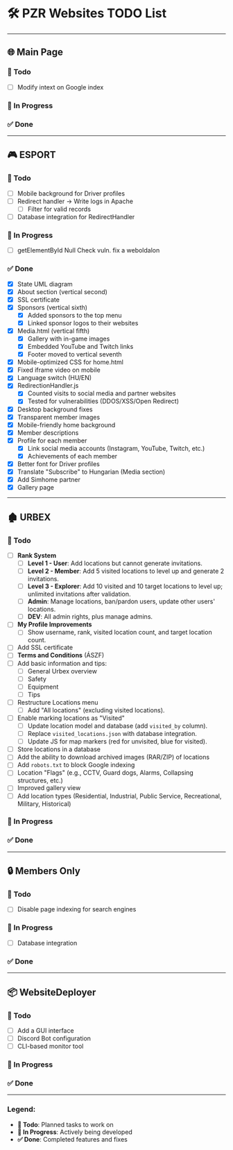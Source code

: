 # 🛠️ PZR Websites TODO List

---

## 🌐 **Main Page**

### 📝 Todo
- [ ] Modify intext on Google index

### 🔄 In Progress

### ✅ Done

---

## 🎮 **ESPORT**

### 📝 Todo
- [ ] Mobile background for Driver profiles
- [ ] Redirect handler -> Write logs in Apache
    - [ ] Filter for valid records
- [ ] Database integration for RedirectHandler

### 🔄 In Progress

- [ ] getElementById Null Check vuln. fix a weboldalon

### ✅ Done
- [x] State UML diagram
- [x] About section (vertical second)
- [x] SSL certificate
- [x] Sponsors (vertical sixth)
    - [x] Added sponsors to the top menu
    - [x] Linked sponsor logos to their websites
- [x] Media.html (vertical fifth)
    - [x] Gallery with in-game images
    - [x] Embedded YouTube and Twitch links
    - [x] Footer moved to vertical seventh
- [x] Mobile-optimized CSS for home.html
- [x] Fixed iframe video on mobile
- [x] Language switch (HU/EN)
- [x] RedirectionHandler.js
    - [x] Counted visits to social media and partner websites
    - [x] Tested for vulnerabilities (DDOS/XSS/Open Redirect)
- [x] Desktop background fixes
- [x] Transparent member images
- [x] Mobile-friendly home background
- [x] Member descriptions
- [x] Profile for each member
    - [x] Link social media accounts (Instagram, YouTube, Twitch, etc.)
    - [x] Achievements of each member
- [x] Better font for Driver profiles
- [x] Translate "Subscribe" to Hungarian (Media section)
- [x] Add Simhome partner
- [x] Gallery page

---

## 🏚️ **URBEX**

### 📝 Todo
- [ ] **Rank System**
    - [ ] **Level 1 - User**: Add locations but cannot generate invitations.
    - [ ] **Level 2 - Member**: Add 5 visited locations to level up and generate 2 invitations.
    - [ ] **Level 3 - Explorer**: Add 10 visited and 10 target locations to level up; unlimited invitations after validation.
    - [ ] **Admin**: Manage locations, ban/pardon users, update other users' locations.
    - [ ] **DEV**: All admin rights, plus manage admins.
- [ ] **My Profile Improvements**
    - [ ] Show username, rank, visited location count, and target location count.
- [ ] Add SSL certificate
- [ ] **Terms and Conditions** (ÁSZF)
- [ ] Add basic information and tips:
    - [ ] General Urbex overview
    - [ ] Safety
    - [ ] Equipment
    - [ ] Tips
- [ ] Restructure Locations menu
    - [ ] Add "All locations" (excluding visited locations).
- [ ] Enable marking locations as "Visited"
    - [ ] Update location model and database (add `visited_by` column).
    - [ ] Replace `visited_locations.json` with database integration.
    - [ ] Update JS for map markers (red for unvisited, blue for visited).
- [ ] Store locations in a database
- [ ] Add the ability to download archived images (RAR/ZIP) of locations
- [ ] Add `robots.txt` to block Google indexing
- [ ] Location "Flags" (e.g., CCTV, Guard dogs, Alarms, Collapsing structures, etc.)
- [ ] Improved gallery view
- [ ] Add location types (Residential, Industrial, Public Service, Recreational, Military, Historical)

### 🔄 In Progress

### ✅ Done

---

## 🔒 **Members Only**

### 📝 Todo
- [ ] Disable page indexing for search engines

### 🔄 In Progress

- [ ] Database integration

### ✅ Done

---

## 📦 **WebsiteDeployer**

### 📝 Todo
- [ ] Add a GUI interface
- [ ] Discord Bot configuration
- [ ] CLI-based monitor tool

### 🔄 In Progress

### ✅ Done

---

### Legend:
- **📝 Todo**: Planned tasks to work on
- **🔄 In Progress**: Actively being developed
- **✅ Done**: Completed features and fixes
